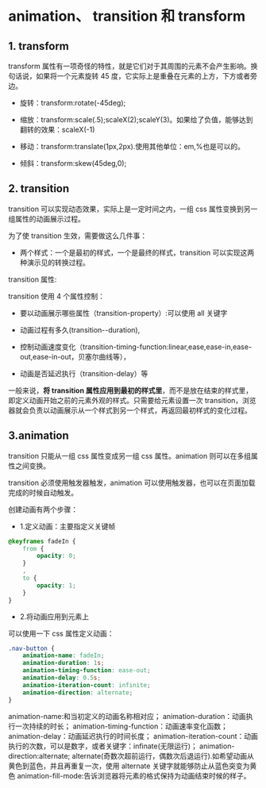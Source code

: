 # animation、 transition 和 transform

## 1. transform

transform 属性有一项奇怪的特性，就是它们对于其周围的元素不会产生影响。换句话说，如果将一个元素旋转 45 度，它实际上是重叠在元素的上方，下方或者旁边。

-   旋转：transform:rotate(-45deg);

-   缩放：transform:scale(.5);scaleX(2);scaleY(3)。如果给了负值，能够达到翻转的效果：scaleX(-1)

-   移动：transform:translate(1px,2px).使用其他单位：em,%也是可以的。

-   倾斜：transform:skew(45deg,0);

## 2. transition

transition 可以实现动态效果，实际上是一定时间之内，一组 css 属性变换到另一组属性的动画展示过程。

为了使 transition 生效，需要做这么几件事：

-   两个样式：一个是最初的样式，一个是最终的样式，transition 可以实现这两种演示见的转换过程。

transition 属性:

transition 使用 4 个属性控制：

-   要以动画展示哪些属性（transition-property）:可以使用 all 关键字

-   动画过程有多久(transition--duration),

-   控制动画速度变化（transition-timing-function:linear,ease,ease-in,ease-out,ease-in-out，贝塞尔曲线等），

-   动画是否延迟执行（transition-delay）等

一般来说，**将 transition 属性应用到最初的样式里**，而不是放在结束的样式里，即定义动画开始之前的元素外观的样式。只需要给元素设置一次 transition，浏览器就会负责以动画展示从一个样式到另一个样式，再返回最初样式的变化过程。

## 3.animation

transition 只能从一组 css 属性变成另一组 css 属性。animation 则可以在多组属性之间变换。

transition 必须使用触发器触发，animation 可以使用触发器，也可以在页面加载完成的时候自动触发。

创建动画有两个步骤：

-   1.定义动画：主要指定义关键帧

```css
@keyframes fadeIn {
    from {
        opacity: 0;
    }
    ,
    to {
        opacity: 1;
    }
}
```

-   2.将动画应用到元素上

可以使用一下 css 属性定义动画：

```css
.nav-button {
    animation-name: fadeIn;
    animation-duration: 1s;
    animation-timing-function: ease-out;
    animation-delay: 0.5s;
    animation-iteration-count: infinite;
    animation-direction: alternate;
}
```

animation-name:和当初定义的动画名称相对应；
animation-duration：动画执行一次持续的时长；
animation-timing-function：动画速率变化函数；
animation-delay：动画延迟执行的时间长度；
animation-iteration-count：动画执行的次数，可以是数字，或者关键字：infinate(无限运行)；
animation-direction:alternate; alternate(奇数次超前运行，偶数次后退运行).如希望动画从黄色到蓝色，并且再重复一次，使用 alternate 关键字就能够防止从蓝色突变为黄色
animation-fill-mode:告诉浏览器将元素的格式保持为动画结束时候的样子。
